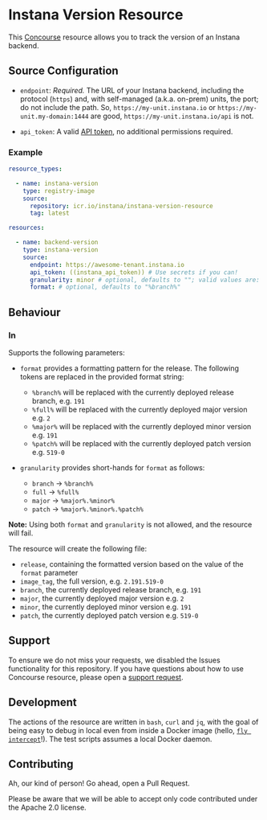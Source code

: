 # Instana Version Resource

This [Concourse](https://concourse-ci.org/) resource allows you to track the version of an Instana backend.

## Source Configuration

* `endpoint`: *Required.* The URL of your Instana backend, including the protocol (`https`) and, with self-managed (a.k.a. on-prem) units, the port; do not include the path. So, `https://my-unit.instana.io` or `https://my-unit.my-domain:1444` are good, `https://my-unit.instana.io/api` is not.

* `api_token`: A valid [API token](https://www.instana.com/docs/api/web/#tokens), no additional permissions required.

### Example

``` yaml
resource_types:

  - name: instana-version
    type: registry-image
    source:
      repository: icr.io/instana/instana-version-resource
      tag: latest

resources:

  - name: backend-version
    type: instana-version
    source:
      endpoint: https://awesome-tenant.instana.io
      api_token: ((instana_api_token)) # Use secrets if you can!
      granularity: minor # optional, defaults to ""; valid values are: 'branch', 'full', 'major', 'minor' or 'patch'
      format: # optional, defaults to "%branch%"
```

## Behaviour

### In

Supports the following parameters:

* `format` provides a formatting pattern for the release.
  The following tokens are replaced in the provided format string:
  * `%branch%` will be replaced with the currently deployed release branch, e.g. `191`
  * `%full%` will be replaced with the currently deployed major version e.g. `2`
  * `%major%` will be replaced with the currently deployed minor version e.g. `191`
  * `%patch%` will be replaced with the currently deployed patch version e.g. `519-0`

* `granularity` provides short-hands for `format` as follows:
  * `branch` -> `%branch%`
  * `full` -> `%full%`
  * `major` -> `%major%.%minor%`
  * `patch` -> `%major%.%minor%.%patch%`

**Note:** Using both `format` and `granularity` is not allowed, and the resource will fail.

The resource will create the following file:

* `release`, containing the formatted version based on the value of the `format` parameter
* `image_tag`, the full version, e.g. `2.191.519-0`
* `branch`, the currently deployed release branch, e.g. `191`
* `major`, the currently deployed major version e.g. `2`
* `minor`, the currently deployed minor version e.g. `191`
* `patch`, the currently deployed patch version e.g. `519-0`

## Support

To ensure we do not miss your requests, we disabled the Issues functionality for this repository.
If you have questions about how to use Concourse resource, please open a [support request](https://support.instana.com/hc/en-us/requests/new).

## Development

The actions of the resource are written in `bash`, `curl` and `jq`, with the goal of being easy to debug in local even from inside a Docker image (hello, [`fly intercept`](https://concourse-ci.org/builds.html#fly-intercept)!).
The test scripts assumes a local Docker daemon.

## Contributing

Ah, our kind of person!
Go ahead, open a Pull Request.

Please be aware that we will be able to accept only code contributed under the Apache 2.0 license.
